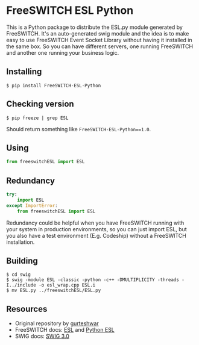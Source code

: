 # FreeSWITCH ESL Python

This is a Python package to distribute the ESL.py module generated by FreeSWITCH. It's an auto-generated swig module and the idea is to make easy to use FreeSWITCH Event Socket Library without having it installed in the same box. So you can have different servers, one running FreeSWITCH and another one running your business logic.

## Installing

```shell
$ pip install FreeSWITCH-ESL-Python
```

## Checking version

```shell
$ pip freeze | grep ESL
```

Should return something like `FreeSWITCH-ESL-Python==1.0`.

## Using

```python
from freeswitchESL import ESL
```

## Redundancy

```python
try:
    import ESL
except ImportError:
    from freeswitchESL import ESL
```

Redundancy could be helpful when you have FreeSWITCH running with your system in production environments, so you can just import ESL, but you also have a test environment (E.g. Codeship) without a FreeSWITCH installation.

## Building

```shell
$ cd swig
$ swig -module ESL -classic -python -c++ -DMULTIPLICITY -threads -I../include -o esl_wrap.cpp ESL.i
$ mv ESL.py ../freeswitchESL/ESL.py
```

## Resources

- Original repository by [gurteshwar](https://github.com/gurteshwar/freeswitch-esl-python)
- FreeSWITCH docs: [ESL](http://wiki.freeswitch.org/wiki/Esl) and [Python ESL](http://wiki.freeswitch.org/wiki/Python_ESL)
- SWIG docs: [SWIG 3.0](http://www.swig.org/Doc3.0/SWIGDocumentation.html)
